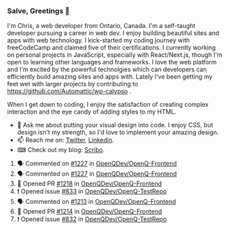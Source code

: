 ### Salve, Greetings 👋

I'm Chris, a web developer from Ontario, Canada. I'm a self-taught developer pursuing a career in web dev. I enjoy building beautiful sites and apps with web technology.
I kick-started my coding journey with freeCodeCamp and claimed five of their certifications.  I currently working on personal projects in JavaScript, especially with React/Next.js, though I'm open to learning other languages and frameworks. I love the web platform and I'm excited by the powerful technolgies which can developers can efficiently build amazing sites and apps with. Lately I've been getting my feet wet with larger projects by contributing to https://github.com/Automattic/wp-calypso .

When I get down to coding, I enjoy the satisfaction of creating complex interaction and the eye candy of adding styles to my HTML. 

- 💬 Ask me about putting your visual design into code. I enjoy CSS, but design isn't my strength, so I'd love to implement your amazing design.
- 📫 Reach me on: [Twitter](https://twitter.com/Christo28120856), [Linkedin](https://www.linkedin.com/in/christopher-stevers-07b9a5204/).
- ⌨ Check out my blog: [Scribo](https://christopherstevers.cf).
<!--
**Christopher-Stevers/Christopher-Stevers** is a ✨ _special_ ✨ repository because its `README.md` (this file) appears on your GitHub profile.

Here are some ideas to get you started:

- 🔭 I’m currently working on ...
- 🌱 I’m currently learning ...
- 👯 I’m looking to collaborate on ...
- 🤔 I’m looking for help with ...
- 😄 Pronouns: ...
- ⚡ Fun fact: ...
-->

<!--START_SECTION:activity-->
1. 🗣 Commented on [#1227](https://github.com/OpenQDev/OpenQ-Frontend/issues/1227) in [OpenQDev/OpenQ-Frontend](https://github.com/OpenQDev/OpenQ-Frontend)
2. 🗣 Commented on [#1227](https://github.com/OpenQDev/OpenQ-Frontend/issues/1227) in [OpenQDev/OpenQ-Frontend](https://github.com/OpenQDev/OpenQ-Frontend)
3. 💪 Opened PR [#1218](https://github.com/OpenQDev/OpenQ-Frontend/pull/1218) in [OpenQDev/OpenQ-Frontend](https://github.com/OpenQDev/OpenQ-Frontend)
4. ❗️ Opened issue [#833](https://github.com/OpenQDev/OpenQ-TestRepo/issues/833) in [OpenQDev/OpenQ-TestRepo](https://github.com/OpenQDev/OpenQ-TestRepo)
5. 🗣 Commented on [#1213](https://github.com/OpenQDev/OpenQ-Frontend/issues/1213) in [OpenQDev/OpenQ-Frontend](https://github.com/OpenQDev/OpenQ-Frontend)
6. 💪 Opened PR [#1214](https://github.com/OpenQDev/OpenQ-Frontend/pull/1214) in [OpenQDev/OpenQ-Frontend](https://github.com/OpenQDev/OpenQ-Frontend)
7. ❗️ Opened issue [#832](https://github.com/OpenQDev/OpenQ-TestRepo/issues/832) in [OpenQDev/OpenQ-TestRepo](https://github.com/OpenQDev/OpenQ-TestRepo)
<!--END_SECTION:activity-->
